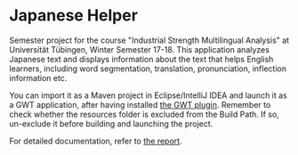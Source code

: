 # Japanese Helper

Semester project for the course "Industrial Strength Multilingual Analysis" at Universität Tübingen, Winter Semester 17-18. This application analyzes Japanese text and displays information about the text that helps English learners, including word segmentation, translation, pronunciation, inflection information etc.

You can import it as a Maven project in Eclipse/IntelliJ IDEA and launch it as a GWT application, after having installed [the GWT plugin](http://gwt-plugins.github.io/documentation/gwt-eclipse-plugin/Download.html). Remember to check whether the resources folder is excluded from the Build Path. If so, un-exclude it before building and launching the project.

For detailed documentation, refer to [the report](Report.pdf).
